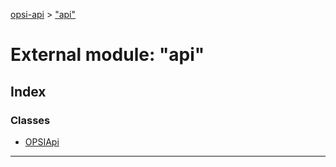 [opsi-api](../README.md) > ["api"](../modules/_api_.md)

# External module: "api"

## Index

### Classes

* [OPSIApi](../classes/_api_.opsiapi.md)

---

